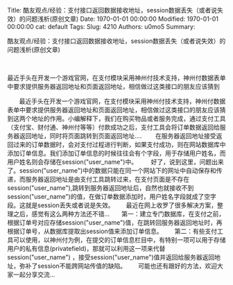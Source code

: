 Title: 酷友观点/经验：支付接口返回数据接收地址，session数据丢失（或者说失效）的问题浅析(原创文章)
Date: 1970-01-01 00:00:00
Modified: 1970-01-01 00:00:00
cat: default
Tags: 
Slug: 4210
Authors: u0mo5 
Summary: 




酷友观点/经验：支付接口返回数据接收地址，session数据丢失（或者说失效）的问题浅析(原创文章)
 



 







最近手头在开发一个游戏官网，在支付模块采用神州付技术支持，神州付数据表单中要求提供服务器返回地址和页面返回地址，相信做过这类接口的朋友应该猜到



       最近手头在开发一个游戏官网，在支付模块采用神州付技术支持，神州付数据表单中要求提供服务器返回地址和页面返回地址，相信做过这类接口的朋友应该猜到这两个地址的作用。小编解释下，我们在购买物品或者服务完成，通过支付工具（支付宝、财付通、神州付等等）付款成功之后，支付工具会将订单数据返回给服务器返回地址，同时将页面跳转到页面返回地址....
       在服务器返回地址接受返回过来的订单数据时，会对支付过程进行判断，如果支付成功，则在网站数据库中添加订单信息。我们添加订单信息的时候往往会有个字段，用于存储用户姓名，而用户姓名则会存储在session("user_name")中。
       好了，说到这里，问题出来了。session("user_name")中的数据只能在同一个网站下的网址中自动保存和传递，而服务器返回地址是由支付工具跳转过来，在支付页面是不存在session("user_name"),跳转到服务器返回地址后，自然也就接收不到session("user_name")的值，在做订单数据添加时，用户姓名字段就成了空字段。这就是session丢失或者说是失效。
      最近在网上收罗了很多解决方案，整理之后，感觉有这么两种方法还不错...
      第一：建立专门数据库，在支付之前，根据订单号对应存储session("user_name")值，在跳转回服务器返回地址时，再根据订单号，从数据库提取出session值来添加订单信息。
      第二：有些支付工具可以使用，以神州付为例，在提交的订单信息栏目中，有特别一项可以用于存储用户的私有信息(privatefield)，那就可以利用这一项来代替session("user_name") ，接受session("user_name")值并返回给服务器返回地址，弥补了session不能跨网站传值的缺陷。
      可能也还有跟好的方法，欢迎大家一起分享交流...




